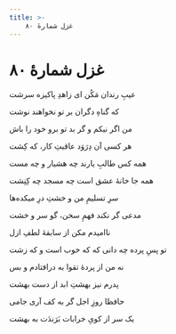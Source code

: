 ```yaml
---
title: >-
    غزل شمارهٔ ۸۰
---
```

# غزل شمارهٔ ۸۰

<div class="b" id="bn1"><div class="m1"><p>عیبِ رندان مَکُن ای زاهدِ پاکیزه سرشت</p></div>
<div class="m2"><p>که گناهِ دگران بر تو نخواهند نوشت</p></div></div>
<div class="b" id="bn2"><div class="m1"><p>من اگر نیکم و گر بد تو برو خود را باش</p></div>
<div class="m2"><p>هر کسی آن دِرَوَد عاقبتِ کار، که کِشت</p></div></div>
<div class="b" id="bn3"><div class="m1"><p>همه کس طالبِ یارند چه هشیار و چه مست</p></div>
<div class="m2"><p>همه جا خانهٔ عشق است چه مسجد چه کِنِشت</p></div></div>
<div class="b" id="bn4"><div class="m1"><p>سرِ تسلیمِ من و خشتِ درِ میکده‌ها</p></div>
<div class="m2"><p>مدعی گر نکند فهمِ سخن، گو سر و خشت</p></div></div>
<div class="b" id="bn5"><div class="m1"><p>ناامیدم مکن از سابقهٔ لطفِ ازل</p></div>
<div class="m2"><p>تو پسِ پرده چه دانی که که خوب است و که زشت</p></div></div>
<div class="b" id="bn6"><div class="m1"><p>نه من از پردهٔ تقوا به درافتادم و بس</p></div>
<div class="m2"><p>پدرم نیز بهشتِ ابد از دست بهشت</p></div></div>
<div class="b" id="bn7"><div class="m1"><p>حافظا روزِ اجل گر به کف آری جامی</p></div>
<div class="m2"><p>یک سر از کویِ خرابات بَرَندَت به بهشت</p></div></div>
